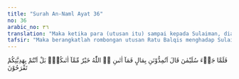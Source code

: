 ```yaml
---
title: "Surah An-Naml Ayat 36"
no: 36
arabic_no: ٣٦
translation: "Maka ketika para (utusan itu) sampai kepada Sulaiman, dia (Sulaiman) berkata, “Apakah kamu akan memberi harta kepadaku? Apa yang Allah berikan kepadaku lebih baik daripada apa yang Allah berikan kepadamu; tetapi kamu merasa bangga dengan hadiahmu. "
tafsir: "Maka berangkatlah rombongan utusan Ratu Balqis menghadap Sulaiman dengan membawa hadiah-hadiah yang tidak ternilai harganya. Setelah para utusan itu menghadap Sulaiman maka ia berkata kepada mereka, \"Hai para utusan Ratu Balqis, apakah kamu bermaksud memberikan harta-hartamu kepadaku. Aku tidak akan mencari dan meminta kesenangan dan kekayaan duniawi. Aku hanya menginginkan kamu semua beserta rakyatmu mengikuti agamaku dam menyembah Allah semata, Tuhan Yang Maha Esa, tidak menyembah matahari, sebagaimana yang kamu lakukan. Allah telah menganugerahkan kepadaku nikmat-nikmat yang tak terhingga banyaknya seperti nikmat kenabian, ilmu pengetahuan, dan kerajaan yang besar. Karena nikmat itu aku dapat menguasai jin, berbicara dengan binatang-binatang, menguasai angin dan banyak lagi pengetahuan yang telah dianugerahkan Allah kepadaku. Jika aku bandingkan nikmat yang aku peroleh dengan nikmat yang kamu peroleh, maka nikmat yang kamu peroleh itu tidak ada artinya bagiku sedikit pun. Karena kamu tidak mengetahui agama Allah, maka kamu anggap bahwa harta yang banyak dan kesenangan duniawi itu dapat memuaskan hatimu. Bagiku harta itu tidak ada artinya dan tidak akan memuaskan hatiku. Kesenangan dan kebahagiaan yang aku cari ialah kesenangan dan kebahagiaan yang abadi, sesuai dengan yang dijanjikan Allah kepada hamba-hamba-Nya yang saleh.\" \n\nSelanjutnya Sulaiman menyatakan kepada para utusan Ratu Balqis, \"Jika kamu sekalian tidak memenuhi seruanku, maka kembalilah kamu kepada kaummu. Kami akan datang membawa pasukan tentara yang lengkap yang terdiri atas manusia, jin, dan binatang-binatang yang kamu tidak akan sanggup melawannya. Kami akan mengusir setiap orang yang menghalangi tentaraku dari negeri dan kampung halaman mereka, dan mereka akan dijadikan orang-orang yang hina, sebagai tawanan atau dijadikan budak.\""
---
```

فَلَمَّا جَاۤءَ سُلَيْمٰنَ قَالَ اَتُمِدُّوْنَنِ بِمَالٍ فَمَآ اٰتٰىنِ  َۧ اللّٰهُ خَيْرٌ مِّمَّآ اٰتٰىكُمْۚ بَلْ اَنْتُمْ بِهَدِيَّتِكُمْ تَفْرَحُوْنَ  